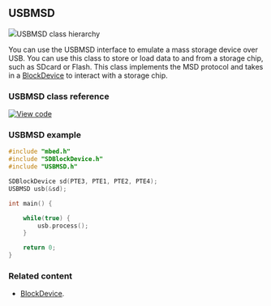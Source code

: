 ## USBMSD

<span class="images">![](https://os.mbed.com/docs/v5.9/feature-hal-spec-usb-device-doxy/class_u_s_b_m_s_d.png)<span>USBMSD class hierarchy</span></span>

You can use the USBMSD interface to emulate a mass storage device over USB. You can use this class to store or load data to and from a storage chip, such as SDcard or Flash. This class implements the MSD protocol and takes in a [BlockDevice](blockdevice.html) to interact with a storage chip.

### USBMSD class reference

[![View code](https://www.mbed.com/embed/?type=library)](http://os.mbed.com/docs/v5.9/feature-hal-spec-usb-device-doxy/class_u_s_b_m_s_d.html)

### USBMSD example

```C++ TODO
#include "mbed.h"
#include "SDBlockDevice.h"
#include "USBMSD.h"

SDBlockDevice sd(PTE3, PTE1, PTE2, PTE4);
USBMSD usb(&sd);

int main() {

    while(true) {
        usb.process();
    }

    return 0;
}
```

### Related content

- [BlockDevice](blockdevice.html).
